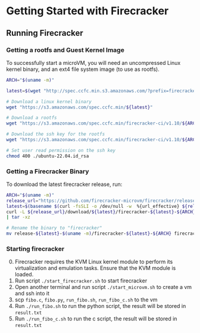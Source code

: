 # Getting Started with Firecracker

## Running Firecracker

### Getting a rootfs and Guest Kernel Image

To successfully start a microVM, you will need an uncompressed Linux kernel
binary, and an ext4 file system image (to use as rootfs).

```bash
ARCH="$(uname -m)"

latest=$(wget "http://spec.ccfc.min.s3.amazonaws.com/?prefix=firecracker-ci/v1.10/x86_64/vmlinux-5.10&list-type=2" -O - 2>/dev/null | grep "(?<=<Key>)(firecracker-ci/v1.10/x86_64/vmlinux-5\.10\.[0-9]{3})(?=</Key>)" -o -P)

# Download a linux kernel binary
wget "https://s3.amazonaws.com/spec.ccfc.min/${latest}"

# Download a rootfs
wget "https://s3.amazonaws.com/spec.ccfc.min/firecracker-ci/v1.10/${ARCH}/ubuntu-22.04.ext4"

# Download the ssh key for the rootfs
wget "https://s3.amazonaws.com/spec.ccfc.min/firecracker-ci/v1.10/${ARCH}/ubuntu-22.04.id_rsa"

# Set user read permission on the ssh key
chmod 400 ./ubuntu-22.04.id_rsa
```

### Getting a Firecracker Binary

To download the latest firecracker release, run:

```bash
ARCH="$(uname -m)"
release_url="https://github.com/firecracker-microvm/firecracker/releases"
latest=$(basename $(curl -fsSLI -o /dev/null -w  %{url_effective} ${release_url}/latest))
curl -L ${release_url}/download/${latest}/firecracker-${latest}-${ARCH}.tgz \
| tar -xz

# Rename the binary to "firecracker"
mv release-${latest}-$(uname -m)/firecracker-${latest}-${ARCH} firecracker
```

### Starting firecracker

0. Firecracker requires the KVM Linux kernel module to perform its virtualization and emulation tasks. Ensure that the KVM module is loaded.
1. Run script `./start_firecracker.sh` to start firecracker
2. Open another terminal and run script `./start_microvm.sh` to create a vm and ssh into it
3. scp `fibo.c`, `fibo.py`, `run_fibo.sh`, `run_fibo_c.sh` to the vm
4. Run `./run_fibo.sh` to run the python script, the result will be stored in `result.txt`
5. Run `./run_fibo_c.sh` to run the c script, the result will be stored in `result.txt`
